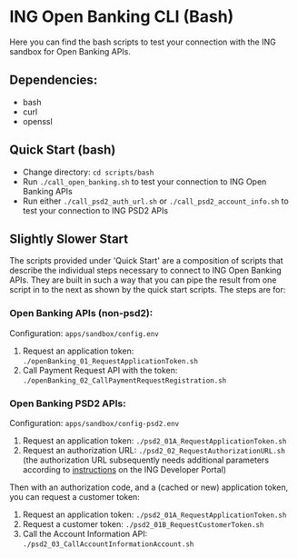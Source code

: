 # ING Open Banking CLI (Bash)
Here you can find the bash scripts to test your connection with the ING sandbox for Open Banking
APIs.

## Dependencies:
* bash
* curl
* openssl

## Quick Start (bash)
* Change directory: `cd scripts/bash`
* Run `./call_open_banking.sh` to test your connection to ING Open Banking APIs
* Run either `./call_psd2_auth_url.sh`  or `./call_psd2_account_info.sh`
  to test your connection to ING PSD2 APIs

## Slightly Slower Start
The scripts provided under 'Quick Start' are a composition of scripts that describe the
individual steps necessary to connect to ING Open Banking APIs. They are built in such
a way that you can pipe the result from one script in to the next as shown by the quick
start scripts. The steps are for:

### Open Banking APIs (non-psd2):
Configuration: `apps/sandbox/config.env`
1. Request an application token: `./openBanking_01_RequestApplicationToken.sh`
1. Call Payment Request API with the token: `./openBanking_02_CallPaymentRequestRegistration.sh`

### Open Banking PSD2 APIs:
Configuration: `apps/sandbox/config-psd2.env`
1. Request an application token: `./psd2_01A_RequestApplicationToken.sh`
1. Request an authorization URL: `./psd2_02_RequestAuthorizationURL.sh`
   (the authorization URL subsequently needs additional parameters according to
   [instructions](https://developer.ing.com/openbanking/get-started/psd2) on the ING Developer Portal)

Then with an authorization code, and a (cached or new) application token, you can
request a customer token:
1. Request an application token: `./psd2_01A_RequestApplicationToken.sh`
1. Request a customer token: `./psd2_01B_RequestCustomerToken.sh`
1. Call the Account Information API: `./psd2_03_CallAccountInformationAccount.sh`
